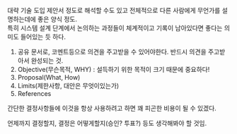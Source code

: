 대략 기술 도입 제안서 정도로 해석할 수도 있고 전체적으로 다른 사람에게 무언가를 설명하는데에 좋은 양식 정도.  
특히 시스템 설계 단계에서 논의하는 과정들이 체계적이고 기록이 남아있다면 좋다는 의미도 들어있는 듯 하다.  

1. 공유 문서로, 코멘트등으로 의견을 주고받을 수 있어야한다. 반드시 의견을 주고받아서 완성되는 것.  
2. Objective(무슨목적, WHY) : 설득하기 위한 목적이 크기 때문에 중요하다!  
3. Proposal(What, How)  
4. Limits(제한사항, 대안은 무엇이있는가)  
5. References  

간단한 결정사항들에 이것을 항상 사용하려고 하면 꽤 피곤한 비용이 될 수 있겠다.  

언제까지 결정할지, 결정은 어떻게할지(승인? 투표?) 등도 생각해봐야 할 것임.  
 


